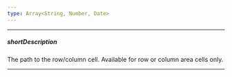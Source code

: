 ```yaml
---
type: Array<String, Number, Date>
---
```

---
##### shortDescription
The path to the row/column cell. Available for row or column area cells only.

---

